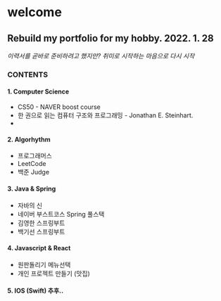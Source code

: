 # welcome

Rebuild my portfolio for my hobby. 2022. 1. 28
----------------------------------------------

*이력서를 곧바로 준비하려고 했지만? 취미로 시작하는 마음으로 다시 시작*
### CONTENTS
#### 1. Computer Science
  * CS50 - NAVER boost course
  * 한 권으로 읽는 컴퓨터 구조와 프로그래밍 - Jonathan E. Steinhart.
  *
 
#### 2. Algorhythm
  * 프로그래머스
  * LeetCode
  * 백준 Judge

#### 3. Java & Spring
  * 자바의 신
  * 네이버 부스트코스 Spring 풀스택
  * 김영한 스프링부트
  * 백기선 스프링부트

#### 4. Javascript & React
  * 원판돌리기 메뉴선택
  * 개인 프로젝트 만들기 (맛집)

#### 5. IOS (Swift) 추후..
